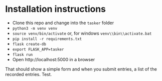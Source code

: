 # Installation instructions

 * Clone this repo and change into the `tasker` folder
 * `python3 -m venv venv`
 * `source venv/bin/activate` or, for windows `venv\\bin\\activate.bat`
 * `pip install -r requirements.txt`
 * `flask create-db`
 * `export FLASK_APP=tasker`
 * `flask run`
 * Open http://localhost:5000 in a browser

That should show a simple form and when you submit entries, a list of the recorded entries. Test.
